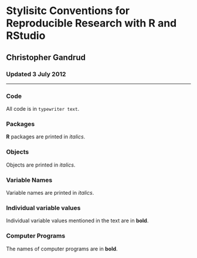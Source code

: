# Stylisitc Conventions for Reproducible Research with R and RStudio

## Christopher Gandrud

### Updated 3 July 2012

---

### Code 

All code is in `typewriter text`.

### Packages 

**R** packages are printed in *italics*.

### Objects

Objects are printed in *italics*.

### Variable Names

Variable names are printed in *italics*.

### Individual variable values

Individual variable values mentioned in the text are in **bold**.

### Computer Programs

The names of computer programs are in **bold**.



